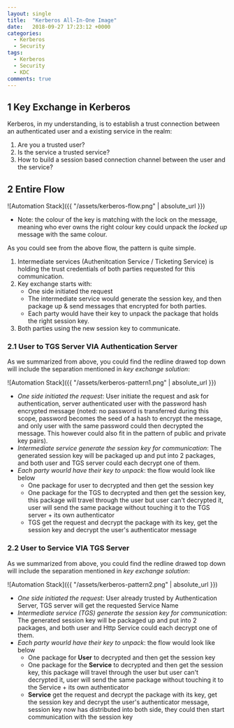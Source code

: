 ```yaml
---
layout: single
title:  "Kerberos All-In-One Image"
date:   2018-09-27 17:23:12 +0000
categories: 
  - Kerberos
  - Security
tags:
  - Kerberos
  - Security
  - KDC
comments: true
---
```

## 1 Key Exchange in Kerberos
Kerberos, in my understanding, is to establish a trust connection between an authenticated user and a existing service in the realm:

1. Are you a trusted user?
2. Is the service a trusted service?
3. How to build a session based connection channel between the user and the service?

## 2 Entire Flow
![Automation Stack]({{ "/assets/kerberos-flow.png" | absolute_url }})

* Note: the colour of the key is matching with the lock on the message, meaning who ever owns the right colour key could unpack the *locked up* message with the same colour.

As you could see from the above flow, the pattern is quite simple.

1. Intermediate services (Authenitcation Service / Ticketing Service) is holding the trust credentials of both parties requested for this communication.
2. Key exchange starts with:
    - One side initiated the request
    - The intermediate service would generate the session key, and then package up & send messages that encrypted for both parties.
    - Each party would have their key to unpack the package that holds the right session key.
3. Both parties using the new session key to communicate.

### 2.1 User to TGS Server VIA Authentication Server
As we summarized from above, you could find the redline drawed top down will include the separation mentioned in *key exchange solution*:

![Automation Stack]({{ "/assets/kerberos-pattern1.png" | absolute_url }})

- *One side initiated the request*: User initiate the request and ask for authentication, server authenticated user with the password hash encrypted message (noted: no password is transferred during this scope, password becomes the seed of a hash to encrypt the message, and only user with the same password could then decrypted the message. This however could also fit in the pattern of public and private key pairs). 
- *Intermediate service generate the session key for communication*: The generated session key will be packaged up and put into 2 packages, and both user and TGS server could each decrypt one of them.
- *Each party wourld have their key to unpack*: the flow would look like below
    - One package for user to decrypted and then get the session key
    - One package for the TGS to decrypted and then get the session key, this package will travel through the user but user can't decrypted it, user will send the same package without touching it to the TGS server + its own authenticator
    - TGS get the request and decrypt the package with its key, get the session key and decrypt the user's authenticator message

### 2.2 User to Service VIA TGS Server
As we summarized from above, you could find the redline drawed top down will include the separation mentioned in *key exchange solution*:

![Automation Stack]({{ "/assets/kerberos-pattern2.png" | absolute_url }})

- *One side initiated the request*: User already trusted by Authentication Server, TGS server will get the requested Service Name
- *Intermediate service (TGS) generate the session key for communication*: The generated session key will be packaged up and put into 2 packages, and both user and Http Service could each decrypt one of them.
- *Each party wourld have their key to unpack*: the flow would look like below
    - One package for **User** to decrypted and then get the session key
    - One package for the **Service** to decrypted and then get the session key, this package will travel through the user but user can't decrypted it, user will send the same package without touching it to the Service + its own authenticator
    - **Service** get the request and decrypt the package with its key, get the session key and decrypt the user's authenticator message, session key now has distributed into both side, they could then start communication with the session key